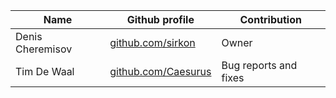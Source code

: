 | Name             | Github profile                                     | Contribution          |
|------------------|----------------------------------------------------|-----------------------|
| Denis Cheremisov | [github.com/sirkon](https://github.com/sirkon)     | Owner                 |
| Tim De Waal      | [github.com/Caesurus](https://github.com/Caesurus) | Bug reports and fixes |
